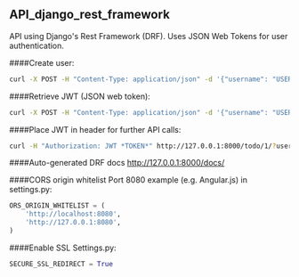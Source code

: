 ## API_django_rest_framework
API using Django's Rest Framework (DRF).  Uses JSON Web Tokens for user authentication.

####Create user:
```bash
curl -X POST -H "Content-Type: application/json" -d '{"username": "USERNAME", "password": "USERNAME"}' http://127.0.0.1:8000/accounts/register/
```

####Retrieve JWT (JSON web token):
```bash
curl -X POST -H "Content-Type: application/json" -d '{"username": "USERNAME", "password": "PASSWORD"}' http://127.0.0.1:8000/accounts/api-token-auth/
```

####Place JWT in header for further API calls:
```bash
curl -H "Authorization: JWT *TOKEN*" http://127.0.0.1:8000/todo/1/?username=USERNAME
```

####Auto-generated DRF docs
http://127.0.0.1:8000/docs/

####CORS origin whitelist
Port 8080 example (e.g. Angular.js) in settings.py:
```python
ORS_ORIGIN_WHITELIST = (
    'http://localhost:8080',
    'http://127.0.0.1:8080',
)
```

####Enable SSL
Settings.py:
```python
SECURE_SSL_REDIRECT = True
```